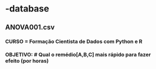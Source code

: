# -database

## ANOVA001.csv
### CURSO = Formação Cientista de Dados com Python e R
### OBJETIVO: # Qual o remédio[A,B,C] mais rápido para fazer efeito (por horas)
